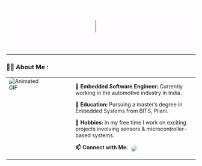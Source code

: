<div id="header" align="center">
  <img src="Hello_Animation_GiF.gif" width="auto" height="auto" alt="Hello Animation"/>
</div>

---

### :woman_technologist: About Me :
<table style="width: 100%; table-layout: fixed; border-collapse: collapse; border: none;">
  <tr>
    <td style="width: 150px; padding-right: 20px; vertical-align: top; border: none;">
      <img src="https://media.giphy.com/media/tT2FEbKu63KxdFubmY/giphy.gif" width="100" style="display: block; border-radius: 8px;" alt="Animated GIF">
    </td>
    <td style="vertical-align: top; border: none;">
      <p><strong>🚗 Embedded Software Engineer:</strong> Currently working in the automotive industry in India.</p>
      <p><strong>🌱 Education:</strong> Pursuing a master’s degree in Embedded Systems from BITS, Pilani.</p>
      <p><strong>🍕 Hobbies:</strong> In my free time I work on exciting projects involving sensors & microcontroller-based systems.</p>
      <p><strong>📫 Connect with Me:</strong>
      <a href="https://www.linkedin.com/in/adinr/" style="display: inline-block; vertical-align: middle;">
        <img src="https://img.shields.io/badge/LinkedIn-blue?style=for-the-badge&logo=linkedin&logoColor=white" width="50" style="border-radius: 20px; vertical-align: middle; margin-left: 5px;">
      </a></p>
    </td>
  </tr>
</table>
